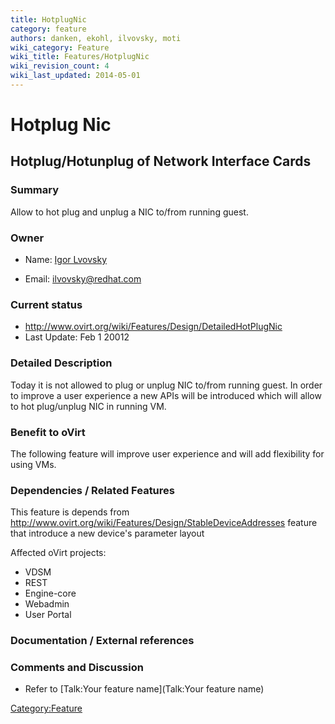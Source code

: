 ```yaml
---
title: HotplugNic
category: feature
authors: danken, ekohl, ilvovsky, moti
wiki_category: Feature
wiki_title: Features/HotplugNic
wiki_revision_count: 4
wiki_last_updated: 2014-05-01
---
```


# Hotplug Nic

## Hotplug/Hotunplug of Network Interface Cards

### Summary

Allow to hot plug and unplug a NIC to/from running guest.

### Owner

*   Name: [ Igor Lvovsky](User:MyUser)

<!-- -->

*   Email: ilvovsky@redhat.com

### Current status

*   <http://www.ovirt.org/wiki/Features/Design/DetailedHotPlugNic>
*   Last Update: Feb 1 20012

### Detailed Description

Today it is not allowed to plug or unplug NIC to/from running guest. In order to improve a user experience a new APIs will be introduced which will allow to hot plug/unplug NIC in running VM.

### Benefit to oVirt

The following feature will improve user experience and will add flexibility for using VMs.

### Dependencies / Related Features

This feature is depends from <http://www.ovirt.org/wiki/Features/Design/StableDeviceAddresses> feature that introduce a new device's parameter layout

Affected oVirt projects:

*   VDSM
*   REST
*   Engine-core
*   Webadmin
*   User Portal

### Documentation / External references

### Comments and Discussion

*   Refer to [Talk:Your feature name](Talk:Your feature name)

<Category:Feature>

